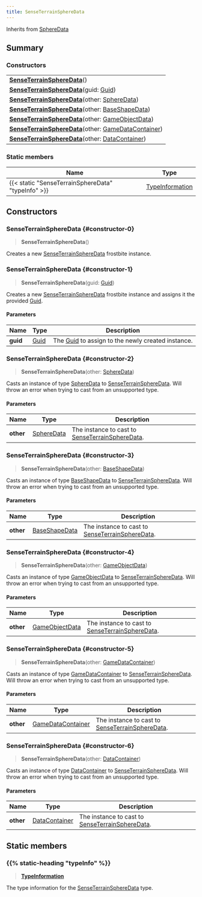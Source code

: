 ```yaml
---
title: SenseTerrainSphereData
---
```


Inherits from [SphereData](/vext/ref/fb/spheredata)

## Summary

### Constructors

|  |
| --- |
| **[SenseTerrainSphereData](#constructor-0)**() |
| **[SenseTerrainSphereData](#constructor-1)**(guid: [Guid](/vext/ref/shared/type/guid)) |
| **[SenseTerrainSphereData](#constructor-2)**(other: [SphereData](/vext/ref/fb/spheredata)) |
| **[SenseTerrainSphereData](#constructor-3)**(other: [BaseShapeData](/vext/ref/fb/baseshapedata)) |
| **[SenseTerrainSphereData](#constructor-4)**(other: [GameObjectData](/vext/ref/fb/gameobjectdata)) |
| **[SenseTerrainSphereData](#constructor-5)**(other: [GameDataContainer](/vext/ref/fb/gamedatacontainer)) |
| **[SenseTerrainSphereData](#constructor-6)**(other: [DataContainer](/vext/ref/shared/type/datacontainer)) |

### Static members

| Name | Type |
| ---- | ---- |
| {{< static "SenseTerrainSphereData" "typeInfo" >}} | [TypeInformation](/vext/ref/shared/type/typeinformation) |

## Constructors

### SenseTerrainSphereData {#constructor-0}

> **SenseTerrainSphereData**()

Creates a new [SenseTerrainSphereData](/vext/ref/fb/senseterrainspheredata) frostbite instance.

### SenseTerrainSphereData {#constructor-1}

> **SenseTerrainSphereData**(guid: [Guid](/vext/ref/shared/type/guid))

Creates a new [SenseTerrainSphereData](/vext/ref/fb/senseterrainspheredata) frostbite instance and assigns it the provided [Guid](/vext/ref/shared/type/guid).

#### Parameters

| Name | Type | Description |
| ---- | ---- | ----------- |
| **guid** | [Guid](/vext/ref/shared/type/guid) | The [Guid](/vext/ref/shared/type/guid) to assign to the newly created instance. |

### SenseTerrainSphereData {#constructor-2}

> **SenseTerrainSphereData**(other: [SphereData](/vext/ref/fb/spheredata))

Casts an instance of type [SphereData](/vext/ref/fb/spheredata) to [SenseTerrainSphereData](/vext/ref/fb/senseterrainspheredata). Will throw an error when trying to cast from an unsupported type.

#### Parameters

| Name | Type | Description |
| ---- | ---- | ----------- |
| **other** | [SphereData](/vext/ref/fb/spheredata) | The instance to cast to [SenseTerrainSphereData](/vext/ref/fb/senseterrainspheredata). |

### SenseTerrainSphereData {#constructor-3}

> **SenseTerrainSphereData**(other: [BaseShapeData](/vext/ref/fb/baseshapedata))

Casts an instance of type [BaseShapeData](/vext/ref/fb/baseshapedata) to [SenseTerrainSphereData](/vext/ref/fb/senseterrainspheredata). Will throw an error when trying to cast from an unsupported type.

#### Parameters

| Name | Type | Description |
| ---- | ---- | ----------- |
| **other** | [BaseShapeData](/vext/ref/fb/baseshapedata) | The instance to cast to [SenseTerrainSphereData](/vext/ref/fb/senseterrainspheredata). |

### SenseTerrainSphereData {#constructor-4}

> **SenseTerrainSphereData**(other: [GameObjectData](/vext/ref/fb/gameobjectdata))

Casts an instance of type [GameObjectData](/vext/ref/fb/gameobjectdata) to [SenseTerrainSphereData](/vext/ref/fb/senseterrainspheredata). Will throw an error when trying to cast from an unsupported type.

#### Parameters

| Name | Type | Description |
| ---- | ---- | ----------- |
| **other** | [GameObjectData](/vext/ref/fb/gameobjectdata) | The instance to cast to [SenseTerrainSphereData](/vext/ref/fb/senseterrainspheredata). |

### SenseTerrainSphereData {#constructor-5}

> **SenseTerrainSphereData**(other: [GameDataContainer](/vext/ref/fb/gamedatacontainer))

Casts an instance of type [GameDataContainer](/vext/ref/fb/gamedatacontainer) to [SenseTerrainSphereData](/vext/ref/fb/senseterrainspheredata). Will throw an error when trying to cast from an unsupported type.

#### Parameters

| Name | Type | Description |
| ---- | ---- | ----------- |
| **other** | [GameDataContainer](/vext/ref/fb/gamedatacontainer) | The instance to cast to [SenseTerrainSphereData](/vext/ref/fb/senseterrainspheredata). |

### SenseTerrainSphereData {#constructor-6}

> **SenseTerrainSphereData**(other: [DataContainer](/vext/ref/shared/type/datacontainer))

Casts an instance of type [DataContainer](/vext/ref/shared/type/datacontainer) to [SenseTerrainSphereData](/vext/ref/fb/senseterrainspheredata). Will throw an error when trying to cast from an unsupported type.

#### Parameters

| Name | Type | Description |
| ---- | ---- | ----------- |
| **other** | [DataContainer](/vext/ref/shared/type/datacontainer) | The instance to cast to [SenseTerrainSphereData](/vext/ref/fb/senseterrainspheredata). |

## Static members

### {{% static-heading "typeInfo" %}}

> **[TypeInformation](/vext/ref/shared/type/typeinformation)**

The type information for the [SenseTerrainSphereData](/vext/ref/fb/senseterrainspheredata) type.

